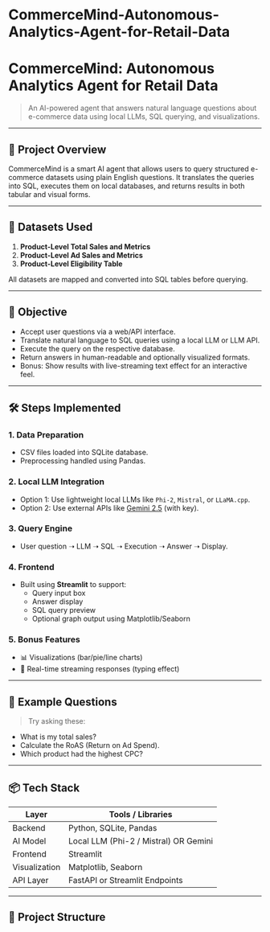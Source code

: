# CommerceMind-Autonomous-Analytics-Agent-for-Retail-Data
# CommerceMind: Autonomous Analytics Agent for Retail Data

> An AI-powered agent that answers natural language questions about e-commerce data using local LLMs, SQL querying, and visualizations.

---

## 🧠 Project Overview

CommerceMind is a smart AI agent that allows users to query structured e-commerce datasets using plain English questions. It translates the queries into SQL, executes them on local databases, and returns results in both tabular and visual forms.

---

## 📁 Datasets Used

1. **Product-Level Total Sales and Metrics**
2. **Product-Level Ad Sales and Metrics**
3. **Product-Level Eligibility Table**

All datasets are mapped and converted into SQL tables before querying.

---

## 🎯 Objective

- Accept user questions via a web/API interface.
- Translate natural language to SQL queries using a local LLM or LLM API.
- Execute the query on the respective database.
- Return answers in human-readable and optionally visualized formats.
- Bonus: Show results with live-streaming text effect for an interactive feel.

---

## 🛠️ Steps Implemented

### 1. **Data Preparation**
- CSV files loaded into SQLite database.
- Preprocessing handled using Pandas.

### 2. **Local LLM Integration**
- Option 1: Use lightweight local LLMs like `Phi-2`, `Mistral`, or `LLaMA.cpp`.
- Option 2: Use external APIs like [Gemini 2.5](https://aistudio.google.com/apikey) (with key).

### 3. **Query Engine**
- User question ➝ LLM ➝ SQL ➝ Execution ➝ Answer ➝ Display.

### 4. **Frontend**
- Built using **Streamlit** to support:
  - Query input box
  - Answer display
  - SQL query preview
  - Optional graph output using Matplotlib/Seaborn

### 5. **Bonus Features**
- 📊 Visualizations (bar/pie/line charts)
- 📡 Real-time streaming responses (typing effect)

---

## 🚀 Example Questions

> Try asking these:
- What is my total sales?
- Calculate the RoAS (Return on Ad Spend).
- Which product had the highest CPC?

---

## 📦 Tech Stack

| Layer          | Tools / Libraries                     |
|----------------|----------------------------------------|
| Backend        | Python, SQLite, Pandas                |
| AI Model       | Local LLM (Phi-2 / Mistral) OR Gemini |
| Frontend       | Streamlit                             |
| Visualization  | Matplotlib, Seaborn                   |
| API Layer      | FastAPI or Streamlit Endpoints        |

---

## 📁 Project Structure

